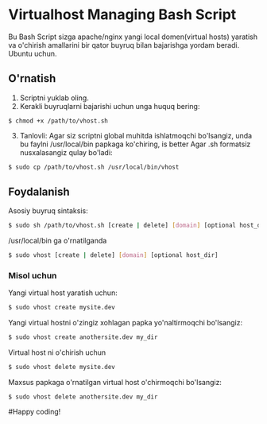 Virtualhost Managing Bash Script
===========

Bu Bash Script sizga apache/nginx yangi local domen(virtual hosts) yaratish va o'chirish amallarini bir qator buyruq bilan bajarishga yordam beradi.
Ubuntu uchun.

## O'rnatish ##

1. Scriptni yuklab oling.
2. Kerakli buyruqlarni bajarishi uchun unga huquq bering:

```
$ chmod +x /path/to/vhost.sh
```

3. Tanlovli: Agar siz scriptni global muhitda ishlatmoqchi bo'lsangiz, unda bu faylni /usr/local/bin papkaga ko'chiring, is better
Agar .sh formatsiz nusxalasangiz qulay bo'ladi:

```bash
$ sudo cp /path/to/vhost.sh /usr/local/bin/vhost
```


## Foydalanish ##

Asosiy buyruq sintaksis:

```bash
$ sudo sh /path/to/vhost.sh [create | delete] [domain] [optional host_dir]
```

/usr/local/bin ga o'rnatilganda

```bash
$ sudo vhost [create | delete] [domain] [optional host_dir]
```

### Misol uchun ###

Yangi virtual host yaratish uchun:

```bash
$ sudo vhost create mysite.dev
```
Yangi virtual hostni o'zingiz xohlagan papka yo'naltirmoqchi bo'lsangiz:

```bash
$ sudo vhost create anothersite.dev my_dir
```
Virtual host ni o'chirish uchun

```bash
$ sudo vhost delete mysite.dev
```

Maxsus papkaga o'rnatilgan virtual host o'chirmoqchi bo'lsangiz:

```
$ sudo vhost delete anothersite.dev my_dir
```

#Happy coding!
